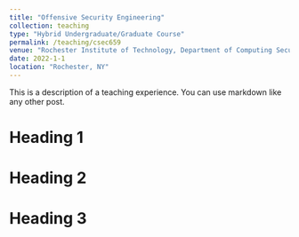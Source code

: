 ```yaml
---
title: "Offensive Security Engineering"
collection: teaching
type: "Hybrid Undergraduate/Graduate Course"
permalink: /teaching/csec659
venue: "Rochester Institute of Technology, Department of Computing Security"
date: 2022-1-1
location: "Rochester, NY"
---
```


This is a description of a teaching experience. You can use markdown like any other post.

Heading 1
======

Heading 2
======

Heading 3
======
